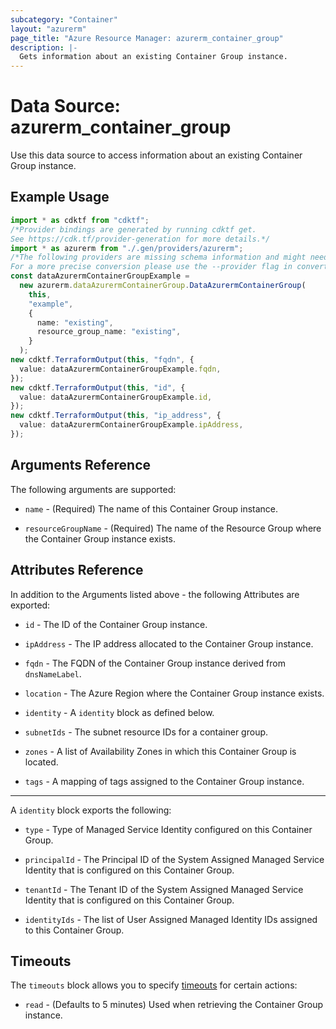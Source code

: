 ```yaml
---
subcategory: "Container"
layout: "azurerm"
page_title: "Azure Resource Manager: azurerm_container_group"
description: |-
  Gets information about an existing Container Group instance.
---
```


# Data Source: azurerm\_container\_group

Use this data source to access information about an existing Container Group instance.

## Example Usage

```typescript
import * as cdktf from "cdktf";
/*Provider bindings are generated by running cdktf get.
See https://cdk.tf/provider-generation for more details.*/
import * as azurerm from "./.gen/providers/azurerm";
/*The following providers are missing schema information and might need manual adjustments to synthesize correctly: azurerm.
For a more precise conversion please use the --provider flag in convert.*/
const dataAzurermContainerGroupExample =
  new azurerm.dataAzurermContainerGroup.DataAzurermContainerGroup(
    this,
    "example",
    {
      name: "existing",
      resource_group_name: "existing",
    }
  );
new cdktf.TerraformOutput(this, "fqdn", {
  value: dataAzurermContainerGroupExample.fqdn,
});
new cdktf.TerraformOutput(this, "id", {
  value: dataAzurermContainerGroupExample.id,
});
new cdktf.TerraformOutput(this, "ip_address", {
  value: dataAzurermContainerGroupExample.ipAddress,
});

```

## Arguments Reference

The following arguments are supported:

*   `name` - (Required) The name of this Container Group instance.

*   `resourceGroupName` - (Required) The name of the Resource Group where the Container Group instance exists.

## Attributes Reference

In addition to the Arguments listed above - the following Attributes are exported:

*   `id` - The ID of the Container Group instance.

*   `ipAddress` - The IP address allocated to the Container Group instance.

*   `fqdn` - The FQDN of the Container Group instance derived from `dnsNameLabel`.

*   `location` - The Azure Region where the Container Group instance exists.

*   `identity` - A `identity` block as defined below.

*   `subnetIds` - The subnet resource IDs for a container group.

*   `zones` - A list of Availability Zones in which this Container Group is located.

*   `tags` - A mapping of tags assigned to the Container Group instance.

***

A `identity` block exports the following:

*   `type` - Type of Managed Service Identity configured on this Container Group.

*   `principalId` - The Principal ID of the System Assigned Managed Service Identity that is configured on this Container Group.

*   `tenantId` - The Tenant ID of the System Assigned Managed Service Identity that is configured on this Container Group.

*   `identityIds` - The list of User Assigned Managed Identity IDs assigned to this Container Group.

## Timeouts

The `timeouts` block allows you to specify [timeouts](https://www.terraform.io/language/resources/syntax#operation-timeouts) for certain actions:

* `read` - (Defaults to 5 minutes) Used when retrieving the Container Group instance.
